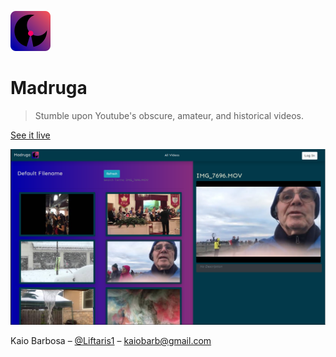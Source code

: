 ![](src/icon.png) 
# Madruga
> Stumble upon Youtube's obscure, amateur, and historical videos.

[See it live](madruga.now.sh)

![](madruga-screenshot.png)

Kaio Barbosa – [@Liftaris1](https://twitter.com/Liftaris1) – kaiobarb@gmail.com

